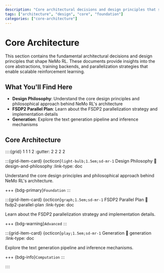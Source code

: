 ```yaml
---
description: "Core architectural decisions and design principles that shape NeMo RL."
tags: ["architecture", "design", "core", "foundation"]
categories: ["core-architecture"]
---
```


# Core Architecture

This section contains the fundamental architectural decisions and design principles that shape NeMo RL. These documents provide insights into the core abstractions, training backends, and parallelization strategies that enable scalable reinforcement learning.

## What You'll Find Here

- **Design Philosophy**: Understand the core design principles and philosophical approach behind NeMo RL's architecture
- **FSDP2 Parallel Plan**: Learn about the FSDP2 parallelization strategy and implementation details  
- **Generation**: Explore the text generation pipeline and inference mechanisms

## Core Architecture

::::{grid} 1 1 1 2
:gutter: 2 2 2 2

:::{grid-item-card} {octicon}`light-bulb;1.5em;sd-mr-1` Design Philosophy
:link: design-and-philosophy
:link-type: doc

Understand the core design principles and philosophical approach behind NeMo RL's architecture.

+++
{bdg-primary}`Foundation`
:::

:::{grid-item-card} {octicon}`graph;1.5em;sd-mr-1` FSDP2 Parallel Plan
:link: fsdp2-parallel-plan
:link-type: doc

Learn about the FSDP2 parallelization strategy and implementation details.

+++
{bdg-warning}`Advanced`
:::

:::{grid-item-card} {octicon}`play;1.5em;sd-mr-1` Generation
:link: generation
:link-type: doc

Explore the text generation pipeline and inference mechanisms.

+++
{bdg-info}`Computation`
:::

::::

 